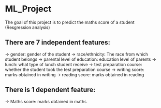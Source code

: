 # ML_Project

The goal of this project is to predict the maths score of a student (Resgression analysis)

## There are 7 independent features:

-> gender: gender of the student
-> race/ethnicity: The race from which student belongs
-> parental level of education: education level of parents
-> lunch: what type of lunch student receive
-> test preparation course: whether the student took the test preparation course
-> writing score: marks obtained in writing
-> reading score: marks obtained in reading 

## There is 1 dependent feature:

-> Maths score: marks obtained in maths 
